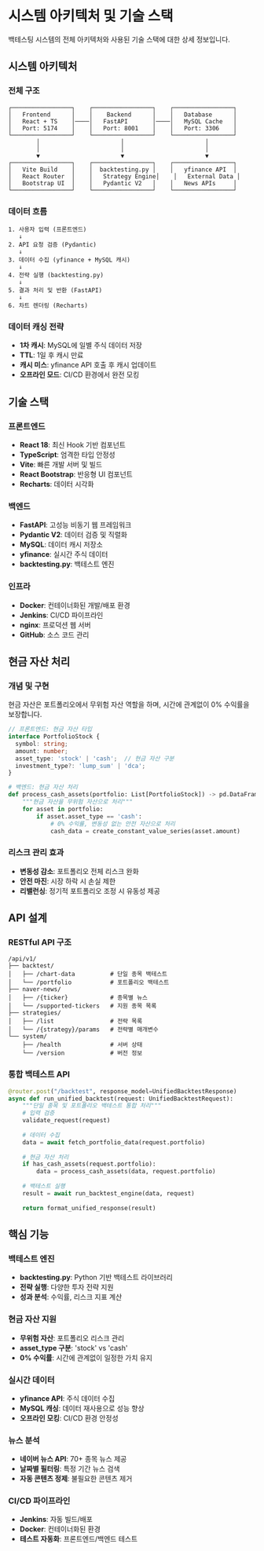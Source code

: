 # 시스템 아키텍처 및 기술 스택

백테스팅 시스템의 전체 아키텍처와 사용된 기술 스택에 대한 상세 정보입니다.

## 시스템 아키텍처

### 전체 구조
```
┌─────────────────┐    ┌─────────────────┐    ┌─────────────────┐
│   Frontend      │    │    Backend      │    │   Database      │
│   React + TS    │────│   FastAPI       │────│   MySQL Cache   │
│   Port: 5174    │    │   Port: 8001    │    │   Port: 3306    │
└─────────────────┘    └─────────────────┘    └─────────────────┘
        │                       │                       │
        │                       │                       │
        ▼                       ▼                       ▼
┌─────────────────┐    ┌─────────────────┐    ┌─────────────────┐
│   Vite Build    │    │  backtesting.py │    │   yfinance API  │
│   React Router  │    │   Strategy Engine│    │   External Data │
│   Bootstrap UI  │    │   Pydantic V2   │    │   News APIs     │
└─────────────────┘    └─────────────────┘    └─────────────────┘
```

### 데이터 흐름
```
1. 사용자 입력 (프론트엔드)
   ↓
2. API 요청 검증 (Pydantic)
   ↓
3. 데이터 수집 (yfinance + MySQL 캐시)
   ↓
4. 전략 실행 (backtesting.py)
   ↓
5. 결과 처리 및 반환 (FastAPI)
   ↓
6. 차트 렌더링 (Recharts)
```

### 데이터 캐싱 전략
- **1차 캐시**: MySQL에 일별 주식 데이터 저장
- **TTL**: 1일 후 캐시 만료
- **캐시 미스**: yfinance API 호출 후 캐시 업데이트
- **오프라인 모드**: CI/CD 환경에서 완전 모킹

## 기술 스택

### 프론트엔드
- **React 18**: 최신 Hook 기반 컴포넌트
- **TypeScript**: 엄격한 타입 안정성
- **Vite**: 빠른 개발 서버 및 빌드
- **React Bootstrap**: 반응형 UI 컴포넌트
- **Recharts**: 데이터 시각화

### 백엔드
- **FastAPI**: 고성능 비동기 웹 프레임워크
- **Pydantic V2**: 데이터 검증 및 직렬화
- **MySQL**: 데이터 캐시 저장소
- **yfinance**: 실시간 주식 데이터
- **backtesting.py**: 백테스트 엔진

### 인프라
- **Docker**: 컨테이너화된 개발/배포 환경
- **Jenkins**: CI/CD 파이프라인
- **nginx**: 프로덕션 웹 서버
- **GitHub**: 소스 코드 관리

## 현금 자산 처리

### 개념 및 구현
현금 자산은 포트폴리오에서 무위험 자산 역할을 하며, 시간에 관계없이 0% 수익률을 보장합니다.

```typescript
// 프론트엔드: 현금 자산 타입
interface PortfolioStock {
  symbol: string;
  amount: number;
  asset_type: 'stock' | 'cash';  // 현금 자산 구분
  investment_type?: 'lump_sum' | 'dca';
}
```

```python
# 백엔드: 현금 자산 처리
def process_cash_assets(portfolio: List[PortfolioStock]) -> pd.DataFrame:
    """현금 자산을 무위험 자산으로 처리"""
    for asset in portfolio:
        if asset.asset_type == 'cash':
            # 0% 수익률, 변동성 없는 안전 자산으로 처리
            cash_data = create_constant_value_series(asset.amount)
```

### 리스크 관리 효과
- **변동성 감소**: 포트폴리오 전체 리스크 완화
- **안전 마진**: 시장 하락 시 손실 제한
- **리밸런싱**: 정기적 포트폴리오 조정 시 유동성 제공

## API 설계

### RESTful API 구조
```
/api/v1/
├── backtest/
│   ├── /chart-data          # 단일 종목 백테스트
│   └── /portfolio           # 포트폴리오 백테스트
├── naver-news/
│   ├── /{ticker}            # 종목별 뉴스
│   └── /supported-tickers   # 지원 종목 목록
├── strategies/
│   ├── /list                # 전략 목록
│   └── /{strategy}/params   # 전략별 매개변수
└── system/
    ├── /health              # 서버 상태
    └── /version             # 버전 정보
```

### 통합 백테스트 API
```python
@router.post("/backtest", response_model=UnifiedBacktestResponse)
async def run_unified_backtest(request: UnifiedBacktestRequest):
    """단일 종목 및 포트폴리오 백테스트 통합 처리"""
    # 입력 검증
    validate_request(request)
    
    # 데이터 수집
    data = await fetch_portfolio_data(request.portfolio)
    
    # 현금 자산 처리
    if has_cash_assets(request.portfolio):
        data = process_cash_assets(data, request.portfolio)
    
    # 백테스트 실행
    result = await run_backtest_engine(data, request)
    
    return format_unified_response(result)
```

## 핵심 기능

### 백테스트 엔진
- **backtesting.py**: Python 기반 백테스트 라이브러리
- **전략 실행**: 다양한 투자 전략 지원
- **성과 분석**: 수익률, 리스크 지표 계산

### 현금 자산 지원
- **무위험 자산**: 포트폴리오 리스크 관리
- **asset_type 구분**: 'stock' vs 'cash'
- **0% 수익률**: 시간에 관계없이 일정한 가치 유지

### 실시간 데이터
- **yfinance API**: 주식 데이터 수집
- **MySQL 캐싱**: 데이터 재사용으로 성능 향상
- **오프라인 모킹**: CI/CD 환경 안정성

### 뉴스 분석
- **네이버 뉴스 API**: 70+ 종목 뉴스 제공
- **날짜별 필터링**: 특정 기간 뉴스 검색
- **자동 콘텐츠 정제**: 불필요한 콘텐츠 제거

### CI/CD 파이프라인
- **Jenkins**: 자동 빌드/배포
- **Docker**: 컨테이너화된 환경
- **테스트 자동화**: 프론트엔드/백엔드 테스트
